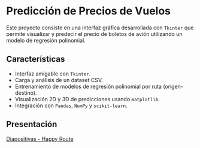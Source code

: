 # Predicción de Precios de Vuelos

Este proyecto consiste en una interfaz gráfica desarrollada con `Tkinter` que permite visualizar y predecir el precio de boletos de avión utilizando un modelo de regresión polinomial.

## Características

- Interfaz amigable con `Tkinter`.
- Carga y análisis de un dataset CSV.
- Entrenamiento de modelos de regresión polinomial por ruta (origen-destino).
- Visualización 2D y 3D de predicciones usando `matplotlib`.
- Integración con `Pandas`, `NumPy` y `scikit-learn`.

## Presentación
[Diapositivas - Happy Route](https://www.canva.com/design/DAGpiYqhTN8/poP69NZfCbmzpjgv_r3wAA/edit?utm_content=DAGpiYqhTN8&utm_campaign=designshare&utm_medium=link2&utm_source=sharebutton)
